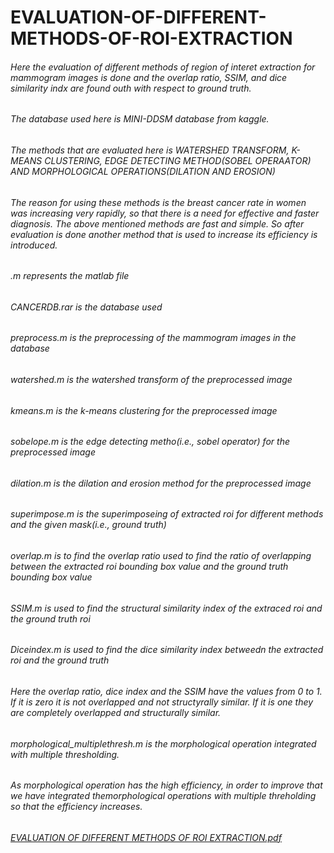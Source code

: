 # EVALUATION-OF-DIFFERENT-METHODS-OF-ROI-EXTRACTION
###### Here the evaluation of different methods of region of interet extraction for mammogram images is done and the overlap ratio, SSIM, and dice similarity indx are found outh with respect to ground truth. 
###### The database used here is MINI-DDSM database from kaggle. 
###### The methods that are evaluated here is WATERSHED TRANSFORM, K-MEANS CLUSTERING, EDGE DETECTING METHOD(SOBEL OPERAATOR) AND MORPHOLOGICAL OPERATIONS(DILATION AND EROSION)
###### The reason for using these methods is the breast cancer rate in women was increasing very rapidly, so that there is a need for effective and faster diagnosis. The above mentioned methods are fast and simple. So after evaluation is done another method that is used to increase its efficiency is introduced.
###### .m represents the matlab file
###### CANCERDB.rar is the database used
###### preprocess.m is the preprocessing of the mammogram images in the database
###### watershed.m is the watershed transform of the preprocessed image
###### kmeans.m is the k-means clustering for the preprocessed image
###### sobelope.m is the edge detecting metho(i.e., sobel operator) for the preprocessed image
###### dilation.m is the dilation and erosion method for the preprocessed image
###### superimpose.m is the superimposeing of extracted roi for different methods and the given mask(i.e., ground truth)
###### overlap.m is to find the overlap ratio used to find the ratio of overlapping between the extracted roi bounding box value and the ground truth bounding box value
###### SSIM.m is used to find the structural similarity index of the extraced roi and the ground truth roi
###### Diceindex.m is used to find the dice similarity index betweedn the extracted roi and the ground truth
###### Here the overlap ratio, dice index and the SSIM have the values from 0 to 1. If it is zero it is not overlapped and not structyrally similar. If it is one they are completely overlapped and structurally similar. 
###### morphological_multiplethresh.m is the morphological operation integrated with multiple thresholding. 
###### As morphological operation has the high efficiency, in order to improve that we have integrated themorphological operations with multiple threholding so that the efficiency increases.
###### [EVALUATION OF DIFFERENT METHODS OF ROI EXTRACTION.pdf](https://github.com/Leenasri2000/EVALUATION-OF-DIFFERENT-METHODS-OF-ROI-EXTRACTION.github.io/files/6520604/EVALUATION.OF.DIFFERENT.METHODS.OF.ROI.EXTRACTION.pdf)
